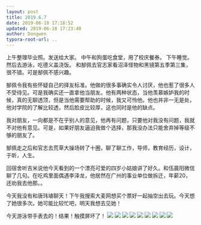 ```yaml
---
layout: post
title: 2019.6.7
date: 2019-06-18 17:18:52
updated: 2019-06-18 17:23:40
author: Dongwen
typora-root-url: ..
---
```




上午整理毕业照。发送给大家。
中午和狗蛋吃食堂，用了校庆餐券。
下午睡觉。然后去游泳，吃德义盖浇饭。
和郜佩去官志家看沼泽怪物和黑镜第五季第三集，很不错。可是郜佩不感兴趣。

郜佩令我有些怀疑自己的择友标准。他做的很多事确实令人讨厌，他也惹了很多人不受待见。可是我确实还一直拿他当朋友。他有两种状态，当他羡慕嫉妒我的时候，真的无聊透顶，但是当他需要帮助的时候，我又可怜他。他也并非一无是处，他对学院的了解比较透，然后脸皮比较厚，这也同时是他的缺点。

我对朋友，一向都是不在乎别人的意见，他再有问题，只要他对我没有问题，我就不对他有意见。可是，如果好朋友逼迫我做个选择，那我没办法只能舍弃掉等级不够的朋友了。

郜佩走之后和官志去荒草大操场转了十圈，聊了聊工作，导师，教育经历，设计，于昕，人生。

回宿舍听吉米说他今天看到的一个漂亮可爱的四岁小姑娘讲了好久。和伍晨阳微信聊了几句。在吃鸡里面偶遇李泽龙，他居然在广州的事业单位做拆迁，年薪20，还劝我去他那。。

今天我没有和唐玮埴聊天！下午我搜索大麦网想买个票好一起抽空出去玩。今天想了她很多次。她可能比较忙吧，明天我想去见她！

今天游泳带手表去的！结果！触摸屏坏了！         ![](/img/in-post/p62201392.jpg)
![](/img/in-post/p62200727.jpg)
![](/img/in-post/p62201358.jpg)
![](/img/in-post/p62201338.jpg)
![](/img/in-post/p62201419.jpg)
![](/img/in-post/p62201344.jpg)
![](/img/in-post/p62201378.jpg)
![](/img/in-post/p62201399.jpg)
![](/img/in-post/p62201431.jpg)
